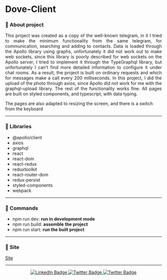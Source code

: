 # Dove-Client

### :pushpin: About project
<p align="justify">This project was created as a copy of the well-known telegram, in it I tried to make the minimum functionality from the same telegram, for communication, searching and adding to contacts. Data is loaded through the Apollo library using graphs, unfortunately it did not work out to make web sockets, since this library is poorly described for web sockets on the Apollo server, I tried to implement it through the TypeGraphql library, but unfortunately I can’t find more detailed information to configure it under chat rooms. As a result, the project is built on ordinary requests and which for messages make a call every 200 milliseconds. In this project, I did the upload of the photo through axios, since Apollo did not work for me with the graphql-upload library. The rest of the functionality works fine. All pages are built on styled components, and typescript, with data typing.

The pages are also adapted to resizing the screen, and there is a switch from the keyboard</p>

---

### :book: Libraries

- @apollo/client
- axios
- graphql
- react
- react-dom
- react-redux
- reduxtoolkit
- react-router-dom
- redux-persist
- styled-components
- webpack

---

### :pizza: Commands

- npm run dev: <strong>run in development mode</strong>
- npm run build: <strong>assemble the project</strong>
- npm run start: <strong>run the built project</strong>

---

### :minidisc: Site

<a href="https://dove-client.vercel.app/">Site</a>

---

<div id="badges" align="center">  
<a href="https://www.linkedin.com/in/sinedviper"> 
<img src="https://img.shields.io/badge/LinkedIn-blue?style=for-the-badge&logo=linkedin&logoColor=white" alt="LinkedIn Badge"/> 
</a> 
<a href="https://www.instagram.com/sinedviper"> 
<img src="https://img.shields.io/badge/Instagram-orange?style=for-the-badge&logo=instagram&logoColor=white" alt="Twitter Badge"/> 
</a>
<a href="https://www.t.me/sinedviper"> 
<img src="https://img.shields.io/badge/Telegram-purple?style=for-the-badge&logo=telegram&logoColor=white" alt="Twitter Badge"/> 
</a>
 </div>

